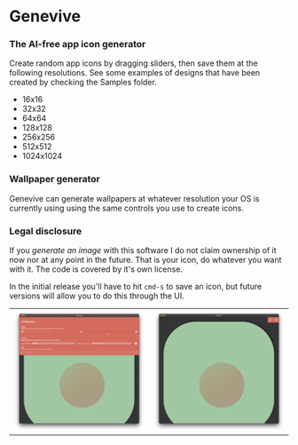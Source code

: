 # Genevive
### The AI-free app icon generator

Create random app icons by dragging sliders, then save them at the following resolutions.  See some examples of designs that have been created by checking the Samples folder.

* 16x16
* 32x32
* 64x64
* 128x128
* 256x256
* 512x512
* 1024x1024

### Wallpaper generator

Genevive can generate wallpapers at whatever resolution your OS is currently using using the same controls you use to create icons.

### Legal disclosure

If you *generate an image* with this software I do not claim ownership of it now nor at any point in the future. That is your icon, do whatever you want with it. The code is covered by it's own license.

In the initial release you'll have to hit `cmd-s` to save an icon, but future versions will allow you to do this through the UI.

<table>
<tr>
<td><img src="Screenshots/one.png" width="300" /></td>
<td>
<img src="Screenshots/two.png" width="300" />
</td>
</tr>
</table>
